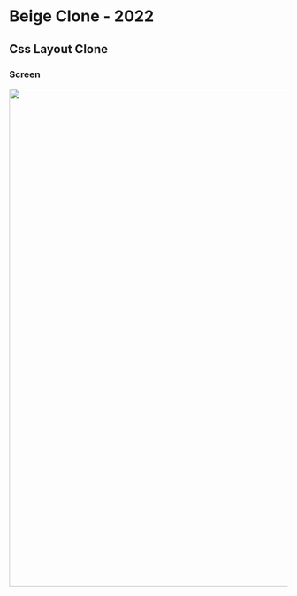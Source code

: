 # Beige Clone - 2022

## Css Layout Clone

### Screen
<img src="https://user-images.githubusercontent.com/83111413/170318863-de5e86f3-565d-4484-86d1-7b803fac46db.png" style="width: 900px"/>
